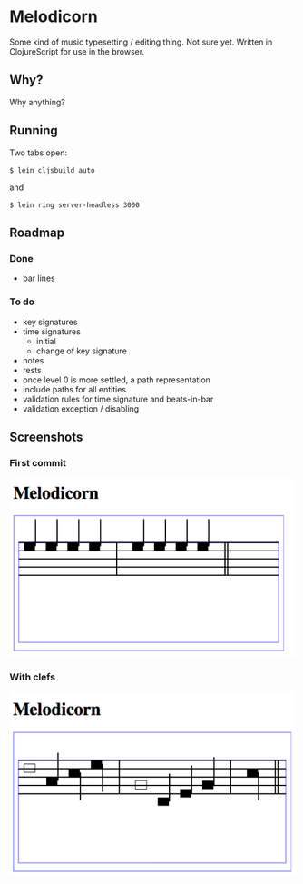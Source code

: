 # Melodicorn

Some kind of music typesetting / editing thing. Not sure yet. Written in ClojureScript for use in the browser.

## Why?

Why anything?

## Running

Two tabs open:

    $ lein cljsbuild auto

and

    $ lein ring server-headless 3000

## Roadmap

### Done

- bar lines

### To do

- key signatures
- time signatures
  - initial
  - change of key signature
- notes
- rests
- once level 0 is more settled, a path representation
- include paths for all entities
- validation rules for time signature and beats-in-bar
- validation exception / disabling

## Screenshots

### First commit

![Screenshot 1](https://raw.githubusercontent.com/afandian/melodicorn/master/docs/screenshots/26-05-2014/first.png)

### With clefs

![Screenshot 2](https://raw.githubusercontent.com/afandian/melodicorn/master/docs/screenshots/29-06-2014/second.png)
